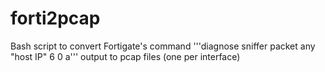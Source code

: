 forti2pcap
==========

Bash script to convert Fortigate's command '''diagnose sniffer packet any "host IP" 6 0 a''' output to pcap files (one per interface)


